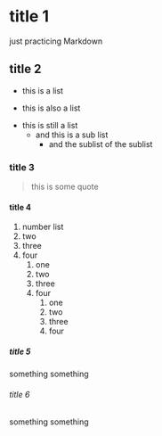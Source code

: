 # title 1
just practicing Markdown
## title 2
+ this is a list
- this is also a list
* this is still a list
	- and this is a sub list
		+ and the sublist of the sublist
### title 3
>this is some quote
#### title 4
1. number list
2. two
3. three
4. four
	1. one
	2. two
	3. three
	4. four
		1. one
		2. two
		3. three
		4. four
##### title 5
something something
###### title 6
something something

<!--
**jeff082chen/jeff082chen** is a ✨ _special_ ✨ repository because its `README.md` (this file) appears on your GitHub profile.

Here are some ideas to get you started:

- 🔭 I’m currently working on ...
- 🌱 I’m currently learning ...
- 👯 I’m looking to collaborate on ...
- 🤔 I’m looking for help with ...
- 💬 Ask me about ...
- 📫 How to reach me: ...
- 😄 Pronouns: ...
- ⚡ Fun fact: ...
-->
